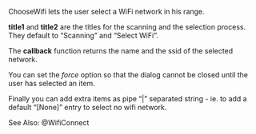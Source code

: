 ChooseWifi lets the user select a WiFi network in his range.

**title1** and **title2** are the titles for the scanning and the selection process. They default to “Scanning” and “Select WiFi”.

The **callback** function returns the name and the ssid of the selected network.

You can set the _force_ option so that the dialog cannot be closed until the user has selected an item.

Finally you can add extra items as pipe “|” separated string - ie. to add a default “[None]” entry to select no wifi network.

See Also:  @WifiConnect
